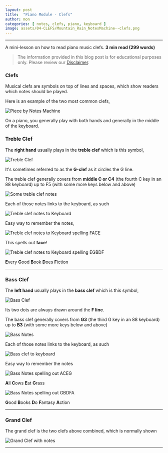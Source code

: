 ```yaml
---
layout: post
title:  "Piano Module - Clefs"
author: mon
categories: [ notes, clefs, piano, keyboard ]
image: assets/04-CLEFS/Mountain_Rain_NotesMachine--clefs.png
---
```

---

A mini-lesson on how to read piano music clefs. **3 min read (299 words)**

> The information provided in this blog post is for educational purposes only. Please review our [Disclaimer](https://notesmachine.com/legal#disclaimer).

### Clefs

Musical clefs are symbols on top of lines and spaces, which show readers which notes should be played.

Here is an example of the two most common clefs,

![Piece by Notes Machine](https://m-piechatzek.github.io/notesmachinezzzz/assets/04-CLEFS/Mountain_Rain_NotesMachine--clefs.png)

On a piano, you generally play with both hands and generally in the middle of the keyboard. 

### Treble Clef

The **right hand** usually plays in the **treble clef** which is this symbol,

![Treble Clef](https://m-piechatzek.github.io/notesmachinezzzz/assets/04-CLEFS/treble-clef.png)

It's sometimes referred to as the **G-clef** as it circles the G line. 

The treble clef generally covers from **middle C or C4** (the fourth C key in an 88 keyboard) up to F5 (with some more keys below and above)

![Some treble clef notes](https://m-piechatzek.github.io/notesmachinezzzz/assets/04-CLEFS/treble-clef-scale.png)

Each of those notes links to the keyboard, as such

![Treble clef notes to Keyboard](https://m-piechatzek.github.io/notesmachinezzzz/assets/04-CLEFS/treble-clef-scale-keyboard.png)

Easy way to remember the notes, 

![Treble clef notes to Keyboard spelling FACE](https://m-piechatzek.github.io/notesmachinezzzz/assets/04-CLEFS/treble-clef-scale-keyboard-FACE.png)

This spells out **face**!

![Treble clef notes to Keyboard spelling EGBDF](https://m-piechatzek.github.io/notesmachinezzzz/assets/04-CLEFS/treble-clef-scale-keyboard-EGBDF.png)

**E**very **G**ood **B**ook **D**oes **F**iction

---

### Bass Clef

The **left hand** usually plays in the **bass clef** which is this symbol,

![Bass Clef](https://m-piechatzek.github.io/notesmachinezzzz/assets/04-CLEFS/bass-clef.png)

Its two dots are always drawn around the **F line**.

The bass clef generally covers from **G3** (the third G key in an 88 keyboard) up to **B3** (with some more keys below and above)

![Bass Notes](https://m-piechatzek.github.io/notesmachinezzzz/assets/04-CLEFS/bass-clef-scale-keyboard--notes.png)

Each of those notes links to the keyboard, as such

![Bass clef to keyboard](https://m-piechatzek.github.io/notesmachinezzzz/assets/04-CLEFS/bass-clef-scale-keyboard.png)

Easy way to remember the notes

![Bass Notes spelling out ACEG](https://m-piechatzek.github.io/notesmachinezzzz/assets/04-CLEFS/bass-clef-scale-keyboard--ACEG.png)

**A**ll **C**ows **E**at **G**rass

![Bass Notes spelling out GBDFA](https://m-piechatzek.github.io/notesmachinezzzz/assets/04-CLEFS/bass-clef-scale-keyboard--GBDFA.png)

**G**ood **B**ooks **D**o **F**antasy **A**ction

---

### Grand Clef

The grand clef is the two clefs above combined, which is normally shown 

![Grand Clef with notes](https://m-piechatzek.github.io/notesmachinezzzz/assets/04-CLEFS/trable-bass-clef-scale.png)

---
